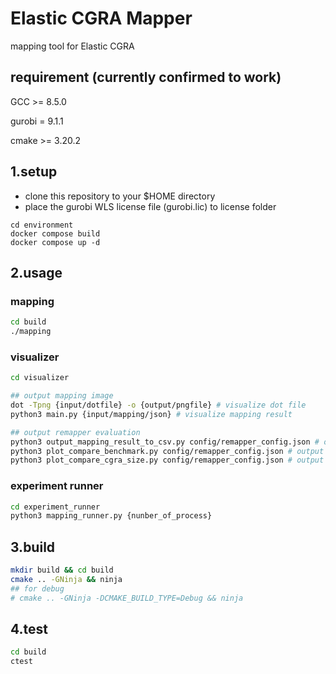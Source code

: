 # Elastic CGRA Mapper
mapping tool for Elastic CGRA


## requirement (currently confirmed to work)
GCC >= 8.5.0 

gurobi = 9.1.1

cmake >= 3.20.2

## 1.setup
- clone this repository to your $HOME directory
- place the gurobi WLS license file (gurobi.lic) to license folder

```docker
cd environment 
docker compose build
docker compose up -d
```

## 2.usage
### mapping
```bash
cd build
./mapping
```

### visualizer 
```bash
cd visualizer

## output mapping image
dot -Tpng {input/dotfile} -o {output/pngfile} # visualize dot file
python3 main.py {input/mapping/json} # visualize mapping result

## output remapper evaluation 
python3 output_mapping_result_to_csv.py config/remapper_config.json # output csv cache data for plot
python3 plot_compare_benchmark.py config/remapper_config.json # output images for benchmark comparison
python3 plot_compare_cgra_size.py config/remapper_config.json # output images for cgra size comparison
```

### experiment runner
```bash
cd experiment_runner
python3 mapping_runner.py {nunber_of_process}
```

## 3.build
```bash
mkdir build && cd build
cmake .. -GNinja && ninja
## for debug
# cmake .. -GNinja -DCMAKE_BUILD_TYPE=Debug && ninja
```

## 4.test
```bash
cd build
ctest
```


